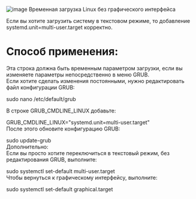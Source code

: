 ![image](https://github.com/user-attachments/assets/3898d107-fea4-43d0-9b84-2760e419adc7)
Временная загрузка Linux без графического интерфейса  

Если вы хотите загрузить систему в текстовом режиме, то добавление systemd.unit=multi-user.target корректно.

# Способ применения:  

Эта строка должна быть временным параметром загрузки, если вы изменяете параметры непосредственно в меню GRUB.  
Если хотите сделать изменения постоянными, нужно редактировать файл конфигурации GRUB:  

  sudo nano /etc/default/grub  
  
В строке GRUB_CMDLINE_LINUX добавьте:  

  GRUB_CMDLINE_LINUX="systemd.unit=multi-user.target"  
После этого обновите конфигурацию GRUB:  

  sudo update-grub  
Дополнительно:  
Если вы просто хотите переключиться в текстовый режим, без редактирования GRUB, выполните:  

  sudo systemctl set-default multi-user.target  
Чтобы вернуться к графическому интерфейсу, выполните:   

  sudo systemctl set-default graphical.target  
